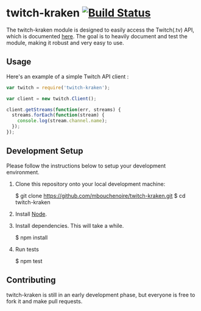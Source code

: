 # twitch-kraken [![Build Status](https://travis-ci.org/mbouchenoire/twitch-kraken.svg?branch=master)](https://travis-ci.org/mbouchenoire/twitch-kraken)

The twitch-kraken module is designed to easily access the Twitch(.tv) API, which is documented [here](https://github.com/justintv/twitch-api). The goal is to heavily document and test the module, making it robust and very easy to use.

## Usage

Here's an example of a simple Twitch API client :

```js
var twitch = require('twitch-kraken');

var client = new twitch.Client();

client.getStreams(function(err, streams) {
  streams.forEach(function(stream) {
    console.log(stream.channel.name);
  });
});
```

## Development Setup

Please follow the instructions below to setup your development environment.

1) Clone this repository onto your local development machine:

    $ git clone https://github.com/mbouchenoire/twitch-kraken.git
    $ cd twitch-kraken

2) Install [Node](http://nodejs.org/#download).

3) Install dependencies. This will take a while.

    $ npm install

4) Run tests

    $ npm test

## Contributing

twitch-kraken is still in an early development phase, but everyone is free to fork it and make pull requests.


